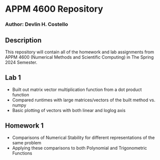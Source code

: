 # APPM 4600 Repository
### Author: Devlin H. Costello
## Description
This repository will contain all of the homework and lab assignments from APPM 4600 (Numerical Methods and Scientific Computing) in The Spring 2024 Semester.

## Lab 1
- Built out matrix vector multiplication function from a dot product function
- Compared runtimes with large matrices/vectors of the built method vs. numpy
- Basic plotting of vectors with both linear and loglog axis

## Homework 1
- Comparisons of Numerical Stability for different representations of the same problem
- Applying these comparisons to both Polynomial and Trigonometric Functions

